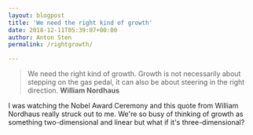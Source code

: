 ```yaml
---
layout: blogpost
title: 'We need the right kind of growth'
date: 2018-12-11T05:39:07+00:00
author: Anton Sten
permalink: /rightgrowth/

---
```


>We need the right kind of growth. Growth is not necessarily about stepping on the gas pedal, it can also be about steering in the right direction. **William Nordhaus**

I was watching the Nobel Award Ceremony and this quote from William Nordhaus really struck out to me. We're so busy of thinking of growth as something two-dimensional and linear but what if it's three-dimensional? 
